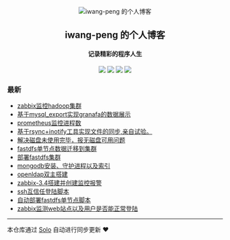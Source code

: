 <p align="center"><img alt="iwang-peng 的个人博客" src="https://static.b3log.org/images/brand/solo-32.png"></p><h2 align="center">
iwang-peng 的个人博客
</h2>

<h4 align="center">记录精彩的程序人生</h4>
<p align="center"><a title="iwang-peng 的个人博客" target="_blank" href="https://github.com/iwang-peng/solo-blog"><img src="https://img.shields.io/github/last-commit/iwang-peng/solo-blog.svg?style=flat-square&color=FF9900"></a>
<a title="GitHub repo size in bytes" target="_blank" href="https://github.com/iwang-peng/solo-blog"><img src="https://img.shields.io/github/repo-size/iwang-peng/solo-blog.svg?style=flat-square"></a>
<a title="Solo Version" target="_blank" href="https://github.com/b3log/solo/releases"><img src="https://img.shields.io/badge/solo-3.6.0-f1e05a.svg?style=flat-square&color=blueviolet"></a>
<a title="Hits" target="_blank" href="https://github.com/b3log/hits"><img src="https://hits.b3log.org/iwang-peng/solo-blog.svg"></a></p>

### 最新

* [zabbix监控hadoop集群](http://www.ikongshuling.com/articles/2019/09/20/1568971149470.html)
* [基于mysql_export实现granafa的数据展示](http://www.ikongshuling.com/articles/2019/09/18/1568791922423.html)
* [prometheus监控进程数](http://www.ikongshuling.com/articles/2019/09/17/1568691825436.html)
* [基于rsync+inotify工具实现文件的同步,亲自试验。](http://www.ikongshuling.com/articles/2019/08/13/1565661791078.html)
* [解决磁盘未使用完毕，报无磁盘可用问题](http://www.ikongshuling.com/articles/2019/06/01/1559360972994.html)
* [fastdfs单节点数据迁移到集群](http://www.ikongshuling.com/articles/2019/05/12/1557639061333.html)
* [部署fastdfs集群](http://www.ikongshuling.com/articles/2019/05/12/1557632914446.html)
* [mongodb安装、守护进程以及索引](http://www.ikongshuling.com/articles/2019/04/26/1556269298264.html)
* [openldap双主搭建](http://www.ikongshuling.com/articles/2019/04/26/1556268940013.html)
* [zabbix-3.4搭建并创建监控报警](http://www.ikongshuling.com/articles/2019/04/26/1556268737599.html)
* [ssh互信任登陆脚本](http://www.ikongshuling.com/articles/2019/04/26/1556268454172.html)
* [自动部署fastdfs单节点脚本](http://www.ikongshuling.com/articles/2019/04/26/1556268302662.html)
* [zabbix监测web站点以及用户是否能正常登陆](http://www.ikongshuling.com/articles/2019/04/26/1556267533725.html)



---

本仓库通过 [Solo](https://github.com/b3log/solo) 自动进行同步更新 ❤️ 